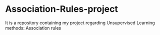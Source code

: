 # Association-Rules-project
It is a repository containing my project regarding Unsupervised Learning methods: Association rules
